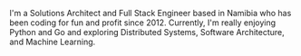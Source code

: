 I'm a Solutions Architect and Full Stack Engineer based in Namibia who has been coding for fun and profit since 2012. Currently, I'm really enjoying Python and Go and exploring Distributed Systems, Software Architecture, and Machine Learning.
